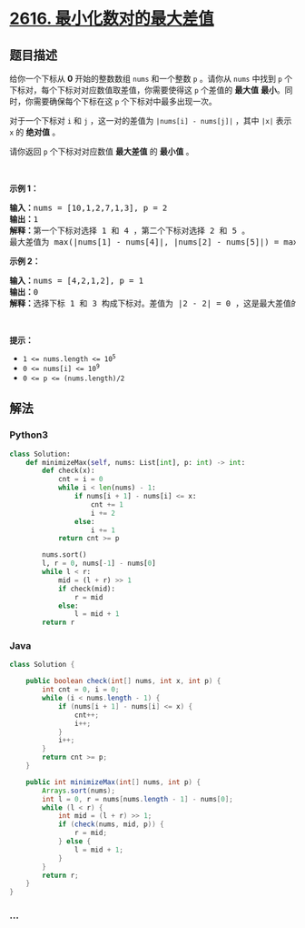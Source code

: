 # [2616. 最小化数对的最大差值](https://leetcode-cn.com/problems/minimize-the-maximum-difference-of-pairs)



## 题目描述

<!-- 这里写题目描述 -->

<p>给你一个下标从 <strong>0</strong>&nbsp;开始的整数数组&nbsp;<code>nums</code>&nbsp;和一个整数&nbsp;<code>p</code>&nbsp;。请你从&nbsp;<code>nums</code>&nbsp;中找到&nbsp;<code>p</code> 个下标对，每个下标对对应数值取差值，你需要使得这 <code>p</code> 个差值的&nbsp;<strong>最大值</strong>&nbsp;<strong>最小</strong>。同时，你需要确保每个下标在这&nbsp;<code>p</code>&nbsp;个下标对中最多出现一次。</p>

<p>对于一个下标对&nbsp;<code>i</code>&nbsp;和&nbsp;<code>j</code>&nbsp;，这一对的差值为&nbsp;<code>|nums[i] - nums[j]|</code>&nbsp;，其中&nbsp;<code>|x|</code>&nbsp;表示 <code>x</code>&nbsp;的 <strong>绝对值</strong>&nbsp;。</p>

<p>请你返回 <code>p</code>&nbsp;个下标对对应数值 <strong>最大差值</strong>&nbsp;的 <strong>最小值</strong>&nbsp;。</p>

<p>&nbsp;</p>

<p><strong>示例 1：</strong></p>

<pre>
<b>输入：</b>nums = [10,1,2,7,1,3], p = 2
<b>输出：</b>1
<b>解释：</b>第一个下标对选择 1 和 4 ，第二个下标对选择 2 和 5 。
最大差值为 max(|nums[1] - nums[4]|, |nums[2] - nums[5]|) = max(0, 1) = 1 。所以我们返回 1 。
</pre>

<p><strong>示例 2：</strong></p>

<pre>
<b>输入：</b>nums = [4,2,1,2], p = 1
<b>输出：</b>0
<b>解释：</b>选择下标 1 和 3 构成下标对。差值为 |2 - 2| = 0 ，这是最大差值的最小值。
</pre>

<p>&nbsp;</p>

<p><strong>提示：</strong></p>

<ul>
	<li><code>1 &lt;= nums.length &lt;= 10<sup>5</sup></code></li>
	<li><code>0 &lt;= nums[i] &lt;= 10<sup>9</sup></code></li>
	<li><code>0 &lt;= p &lt;= (nums.length)/2</code></li>
</ul>


## 解法

<!-- 这里可写通用的实现逻辑 -->

<!-- tabs:start -->

### **Python3**

<!-- 这里可写当前语言的特殊实现逻辑 -->

```python
class Solution:
    def minimizeMax(self, nums: List[int], p: int) -> int:
        def check(x):
            cnt = i = 0
            while i < len(nums) - 1:
                if nums[i + 1] - nums[i] <= x:
                    cnt += 1
                    i += 2
                else:
                    i += 1
            return cnt >= p

        nums.sort()
        l, r = 0, nums[-1] - nums[0]
        while l < r:
            mid = (l + r) >> 1
            if check(mid):
                r = mid
            else:
                l = mid + 1
        return r
```

### **Java**

<!-- 这里可写当前语言的特殊实现逻辑 -->

```java
class Solution {

    public boolean check(int[] nums, int x, int p) {
        int cnt = 0, i = 0;
        while (i < nums.length - 1) {
            if (nums[i + 1] - nums[i] <= x) {
                cnt++;
                i++;
            } 
            i++;
        }
        return cnt >= p;
    }

    public int minimizeMax(int[] nums, int p) {
        Arrays.sort(nums);
        int l = 0, r = nums[nums.length - 1] - nums[0];
        while (l < r) {
            int mid = (l + r) >> 1;
            if (check(nums, mid, p)) {
                r = mid;
            } else {
                l = mid + 1;
            }
        }
        return r;
    }
}
```

### **...**

```

```

<!-- tabs:end -->

